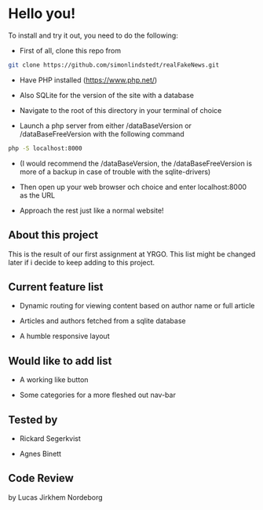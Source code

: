 # Hello you!

To install and try it out, you need to do the following:

-   First of all, clone this repo from

```sh
git clone https://github.com/simonlindstedt/realFakeNews.git
```

-   Have PHP installed (https://www.php.net/)

-   Also SQLite for the version of the site with a database

-   Navigate to the root of this directory in your terminal of choice

-   Launch a php server from either /dataBaseVersion or /dataBaseFreeVersion with the following command

```sh
php -S localhost:8000
```

-   (I would recommend the /dataBaseVersion, the /dataBaseFreeVersion is more of a backup in case of trouble with the sqlite-drivers)

-   Then open up your web browser och choice and enter localhost:8000 as the URL

-   Approach the rest just like a normal website!

## About this project

This is the result of our first assignment at YRGO. This list might be changed later if i decide to keep adding to this project.

## Current feature list

-   Dynamic routing for viewing content based on author name or full article

-   Articles and authors fetched from a sqlite database

-   A humble responsive layout

## Would like to add list

-   A working like button

-   Some categories for a more fleshed out nav-bar

## Tested by

-   Rickard Segerkvist

-   Agnes Binett

## Code Review

by Lucas Jirkhem Nordeborg
